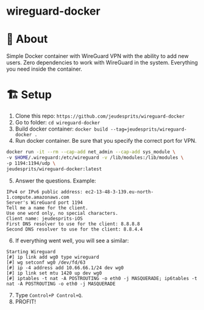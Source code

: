 # wireguard-docker

# 📜 About
Simple Docker container with WireGuard VPN with the ability to add new users. Zero dependencies to work with WireGuard in the system. Everything you need inside the container.

# 🏗 Setup
1. Clone this repo: `https://github.com/jeudesprits/wireguard-docker`
2. Go to folder: `cd wireguard-docker`
3. Build docker container: `docker build --tag=jeudesprits/wireguard-docker .`
4. Run docker container. Be sure that you specify the correct port for VPN. 
```bash
docker run -it --rm --cap-add net_admin --cap-add sys_module \
-v $HOME/.wireguard:/etc/wireguard -v /lib/modules:/lib/modules \
-p 1194:1194/udp \
jeudesprits/wireguard-docker:latest
```
5. Answer the questions. Example:
```
IPv4 or IPv6 public address: ec2-13-48-3-139.eu-north-1.compute.amazonaws.com
Server's WireGuard port 1194
Tell me a name for the client.
Use one word only, no special characters.
Client name: jeudesprits-iOS
First DNS resolver to use for the client: 8.8.8.8
Second DNS resolver to use for the client: 8.8.4.4
```
6. If everything went well, you will see a similar:
```
Starting Wireguard
[#] ip link add wg0 type wireguard
[#] wg setconf wg0 /dev/fd/63
[#] ip -4 address add 10.66.66.1/24 dev wg0
[#] ip link set mtu 1420 up dev wg0
[#] iptables -t nat -A POSTROUTING -o eth0 -j MASQUERADE; ip6tables -t nat -A POSTROUTING -o eth0 -j MASQUERADE
```
7. Type `Control+P Control+Q`.
8. PROFIT!


